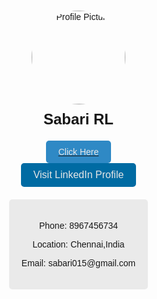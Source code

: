 <!DOCTYPE html>
<html>
<head>
<style>
  body {
    font-family: Arial, sans-serif;
    margin: 0;
    padding: 0;
    background-image: url("https://wallpapercave.com/wp/wp10054819.jpg");
    background-size: cover;
    background-position: center;
    background-repeat: no-repeat;
    filter: brightness(0.9);
  }
  .container {
    display: flex;
    flex-direction: column;
    align-items: center;
    justify-content: center;
    height: 100vh;
  }
  .profile-box {
    text-align: center;
  }
  .profile-image {
    width: 150px;
    height: 150px;
    border-radius: 50%;
    margin-bottom: 10px;
  }
  .name {
    font-size: 24px;
    font-weight: bold;
    color-scheme: white;
  }
  .info-box {
    background-color: rgba(255, 255, 255, 0.8);
    padding: 20px;
    border-radius: 5px;
    margin-top: 20px;
    text-align: center;
  }
  .click-box {
    background-color: #3498db;
    color: #fff;
    padding: 10px 20px;
    text-align: center;
    cursor: pointer;
    border-radius: 5px;
    margin-top: 20px;
  }
  .profile-button {
            display: inline-block;
            padding: 10px 20px;
            background-color: #0077B5;
            color: white;
            border: none;
            border-radius: 5px;
            cursor: pointer;
            text-align: center;
            text-decoration: none;
            font-size: 16px;
  }

</style>
</head>
<body>

<div class="container">
  <div class="profile-box">
    <img class="profile-image" src="C:\Users\91936\Downloads\IMG_20230813_123506.jpg" alt="Profile Picture">
    <div  class="name"> Sabari RL</div>
  </div>
  
  <a href="C:\Users\91936\Desktop\bla bla.html">
    <div class="click-box">
      Click Here
    </div>
  </a>
  <a class="profile-button" href="https://www.linkedin.com/in/sabari-rl-372560257/" target="_blank">Visit LinkedIn Profile</a>
  
  <div class="info-box">
    <div class="click-boxa"></div>
    <p>Phone: 8967456734</p>
    <p>Location: Chennai,India </p>
    <p>Email: sabari015@gmail.com</p>
  </div>
</div>

</body>
</html>

